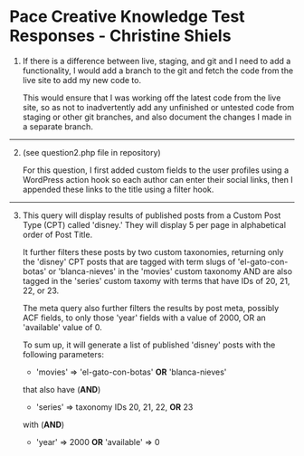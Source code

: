 # Pace Creative Knowledge Test Responses - Christine Shiels

1. If there is a difference between live, staging, and git and I need to add a functionality, I would add a branch to the git and fetch the code from the live site to add my new code to.

    This would ensure that I was working off the latest code from the live site, so as not to inadvertently add any unfinished or untested code from staging or other git branches, and also document the changes I made in a separate branch.
---
2. (see question2.php file in repository)

    For this question, I first added custom fields to the user profiles using a WordPress action hook so each author can enter their social links, then I appended these links to the title using a filter hook.
---
3. This query will display results of published posts from a Custom Post Type (CPT) called 'disney.' They will display 5 per page in alphabetical order of Post Title.

    It further filters these posts by two custom taxonomies, returning only the 'disney' CPT posts that are tagged with term slugs of 'el-gato-con-botas' or 'blanca-nieves' in the 'movies' custom taxonomy AND are also tagged in the 'series' custom taxomy with terms that have IDs of 20, 21, 22, or 23.

    The meta query also further filters the results by post meta, possibly ACF fields, to only those 'year' fields with a value of 2000, OR an 'available' value of 0.

    To sum up, it will generate a list of published 'disney' posts with the following parameters:
    - 'movies' => 'el-gato-con-botas' **OR** 'blanca-nieves'
    
    that also have (**AND**)    

    - 'series' => taxonomy IDs 20, 21, 22, **OR** 23

    with (**AND**)

    - 'year' => 2000 **OR** 'available' => 0
 
